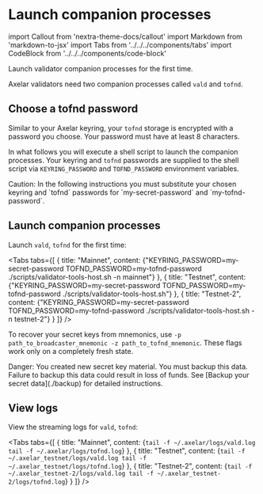 # Launch companion processes

import Callout from 'nextra-theme-docs/callout'
import Markdown from 'markdown-to-jsx'
import Tabs from '../../../components/tabs'
import CodeBlock from '../../../components/code-block'

Launch validator companion processes for the first time.

Axelar validators need two companion processes called `vald` and `tofnd`.

## Choose a tofnd password

Similar to your Axelar keyring, your `tofnd` storage is encrypted with a password you choose. Your password must have at least 8 characters.

In what follows you will execute a shell script to launch the companion processes. Your keyring and `tofnd` passwords are supplied to the shell script via `KEYRING_PASSWORD` and `TOFND_PASSWORD` environment variables.

<Callout type="warning" emoji="⚠️">
  Caution: In the following instructions you must substitute your chosen keyring and `tofnd` passwords for `my-secret-password` and `my-tofnd-password`.
</Callout>

## Launch companion processes

Launch `vald`, `tofnd` for the first time:

<Tabs tabs={[
{
title: "Mainnet",
content: <CodeBlock language="bash">
{"KEYRING_PASSWORD=my-secret-password TOFND_PASSWORD=my-tofnd-password ./scripts/validator-tools-host.sh -n mainnet"}
</CodeBlock>
},
{
title: "Testnet",
content: <CodeBlock language="bash">
{"KEYRING_PASSWORD=my-secret-password TOFND_PASSWORD=my-tofnd-password ./scripts/validator-tools-host.sh"}
</CodeBlock>
},
{
title: "Testnet-2",
content: <CodeBlock language="bash">
{"KEYRING_PASSWORD=my-secret-password TOFND_PASSWORD=my-tofnd-password ./scripts/validator-tools-host.sh -n testnet-2"}
</CodeBlock>
}
]} />

To recover your secret keys from mnemonics, use `-p path_to_broadcaster_mnemonic -z path_to_tofnd_mnemonic`. These flags work only on a completely fresh state.

<Callout type="error" emoji="☠️">
  Danger: You created new secret key material. You must backup this data. Failure to backup this data could result in loss of funds. See [Backup your secret data](./backup) for detailed instructions.
</Callout>

## View logs

View the streaming logs for `vald`, `tofnd`:

<Tabs tabs={[
{
title: "Mainnet",
content: <CodeBlock language="bash">
{`tail -f ~/.axelar/logs/vald.log
tail -f ~/.axelar/logs/tofnd.log`}
</CodeBlock>
},
{
title: "Testnet",
content: <CodeBlock language="bash">
{`tail -f ~/.axelar_testnet/logs/vald.log
tail -f ~/.axelar_testnet/logs/tofnd.log`}
</CodeBlock>
},
{
title: "Testnet-2",
content: <CodeBlock language="bash">
{`tail -f ~/.axelar_testnet-2/logs/vald.log
tail -f ~/.axelar_testnet-2/logs/tofnd.log`}
</CodeBlock>
}
]} />
